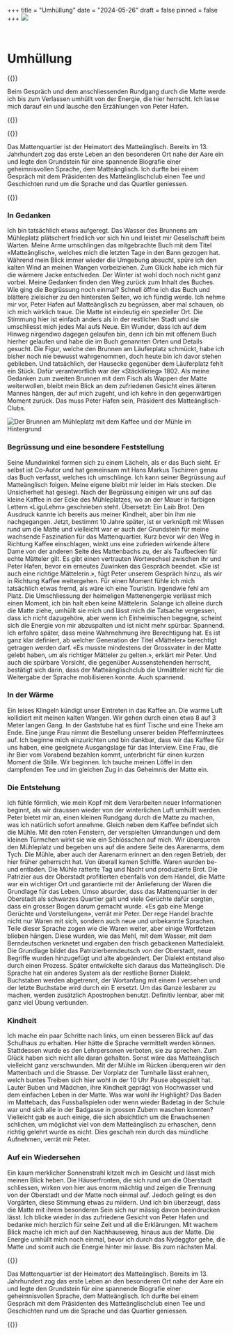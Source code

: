 +++
title = "Umhüllung"
date = "2024-05-26"
draft = false
pinned = false
+++
![](bild-matte-komprimiert-2.jpg)

![]()

![]()

# Umhüllung

{{<lead>}}

Beim Gespräch und dem anschliessenden Rundgang durch die Matte werde ich bis zum Verlassen umhüllt von der Energie, die hier herrscht. Ich lasse mich darauf ein und lausche den Erzählungen von Peter Hafen. 

{{</lead>}}

{{<box>}}

Das Mattenquartier ist der Heimatort des Matteänglisch. Bereits im 13. Jahrhundert zog das erste Leben an den besonderen Ort nahe der Aare ein und legte den Grundstein für eine spannende Biografie einer geheimnisvollen Sprache, dem Matteänglisch. Ich durfte bei einem Gespräch mit dem Präsidenten des Matteänglischclub einen Tee und Geschichten rund um die Sprache und das Quartier geniessen. 

{{</box>}}

### In Gedanken

Ich bin tatsächlich etwas aufgeregt. Das Wasser des Brunnens am Mühleplatz plätschert friedlich vor sich hin und leistet mir Gesellschaft beim Warten. Meine Arme umschlingen das mitgebrachte Buch mit dem Titel «Matteänglisch», welches mich die letzten Tage in den Bann gezogen hat.
Während mein Blick immer wieder die Umgebung absucht, spüre ich den kalten Wind an meinen Wangen vorbeiziehen. Zum Glück habe ich mich für die wärmere Jacke entschieden. Der Winter ist wohl doch noch nicht ganz vorbei. Meine Gedanken finden den Weg zurück zum Inhalt des Buches. Wie ging die Begrüssung noch einmal? Schnell öffne ich das Buch und blättere zielsicher zu den hintersten Seiten, wo ich fündig werde. Ich nehme mir vor, Peter Hafen auf Matteänglisch zu begrüssen, aber mal schauen, ob ich mich wirklich traue.
Die Matte ist eindeutig ein spezieller Ort. Die Stimmung hier ist einfach anders als in der restlichen Stadt und sie umschliesst mich jedes Mal aufs Neue. Ein Wunder, dass ich auf dem Hinweg nirgendwo dagegen gelaufen bin, denn ich bin mit offenem Buch hierher gelaufen und habe die im Buch genannten Orten und Details gesucht.
Die Figur, welche den Brunnen am Läuferplatz schmückt, habe ich bisher noch nie bewusst wahrgenommen, doch heute bin ich davor stehen geblieben. Und tatsächlich, der Hausecke gegenüber dem Läuferplatz fehlt ein Stück. Dafür verantwortlich war der «Stäcklikrieg» 1802. Als meine Gedanken zum zweiten Brunnen mit dem Fisch als Wappen der Matte weiterwollen, bleibt mein Blick an dem zufriedenen Gesicht eines älteren Mannes hängen, der auf mich zugeht, und ich kehre in den gegenwärtigen Moment zurück. Das muss Peter Hafen sein, Präsident des Matteänglisch-Clubs.

![Der Brunnen am Mühleplatz mit dem Kaffee und der Mühle im Hintergrund](bild-matte-komprimiert-2.jpg)

### **Begrüssung und eine besondere Feststellung**

Seine Mundwinkel formen sich zu einem Lächeln, als er das Buch sieht. Er selbst ist Co-Autor und hat gemeinsam mit Hans Markus Tschirren genau das Buch verfasst, welches ich umschlinge. Ich kann seiner Begrüssung auf Matteänglisch folgen. Meine eigene bleibt mir leider im Hals stecken. Die Unsicherheit hat gesiegt.
Nach der Begrüssung einigen wir uns auf das kleine Kaffee in der Ecke des Mühleplatzes, wo an der Mauer in farbigen Lettern «LiguLehm» geschrieben steht. Übersetzt: Ein Laib Brot. Den Ausdruck kannte ich bereits aus meiner Kindheit, aber bin ihm nie nachgegangen. Jetzt, bestimmt 10 Jahre später, ist er verknüpft mit Wissen rund um die Matte und vielleicht war er auch der Grundstein für meine wachsende Faszination für das Mattenquartier. Kurz bevor wir den Weg in Richtung Kaffee einschlagen, winkt uns eine zufrieden wirkende ältere Dame von der anderen Seite des Mattenbachs zu, der als Taufbecken für echte Mätteler gilt. Es gibt einen vertrauten Wortwechsel zwischen ihr und Peter Hafen, bevor ein erneutes Zuwinken das Gespräch beendet. «Sie ist auch eine richtige Mättelerin.», fügt Peter unserem Gespräch hinzu, als wir in Richtung Kaffee weitergehen. Für einen Moment fühle ich mich tatsächlich etwas fremd, als wäre ich eine Touristin. Irgendwie fehl am Platz. Die Umschliessung der heimeligen Mattenengergie verlässt mich einen Moment, ich bin halt eben keine Mättelerin. Solange ich alleine durch die Matte ziehe, umhüllt sie mich und lässt mich die Tatsache vergessen, dass ich nicht dazugehöre, aber wenn ich Einheimischen begegne, scheint sich die Energie von mir abzuspalten und ist nicht mehr spürbar. Spannend. Ich erfahre später, dass meine Wahrnehmung ihre Berechtigung hat. Es ist ganz klar definiert, ab welcher Generation der Titel «Mätteler» berechtigt getragen werden darf. «Es musste mindestens der Grossvater in der Matte gelebt haben, um als richtiger Mätteler zu gelten.», erklärt mir Peter. Und auch die spürbare Vorsicht, die gegenüber Aussenstehenden herrscht, bestätigt sich darin, dass der Matteänglischclub die Urmätteler nicht für die Weitergabe der Sprache mobilisieren konnte. Auch spannend.

### In der Wärme

Ein leises Klingeln kündigt unser Eintreten in das Kaffee an. Die warme Luft kollidiert mit meinen kalten Wangen. Wir gehen durch einen etwa 8 auf 3 Meter langen Gang. In der Gaststube hat es fünf Tische und eine Theke am Ende. Eine junge Frau nimmt die Bestellung unserer beiden Pfefferminztees auf. Ich beginne mich einzurichten und bin dankbar, dass wir das Kaffee für uns haben, eine geeignete Ausgangslage für das Interview. Eine Frau, die ihr Bier vom Vorabend bezahlen kommt, unterbricht für einen kurzen Moment die Stille. Wir beginnen. Ich tauche meinen Löffel in den dampfenden Tee und im gleichen Zug in das Geheimnis der Matte ein. 

### Die Entstehung

Ich fühle förmlich, wie mein Kopf mit dem Verarbeiten neuer Informationen beginnt, als wir draussen wieder von der winterlichen Luft umhüllt werden. Peter bietet mir an, einen kleinen Rundgang durch die Matte zu machen, was ich natürlich sofort annehme. Gleich neben dem Kaffee befindet sich die Mühle. Mit den roten Fenstern, der verspielten Umrandungen und dem kleinen Türmchen wirkt sie wie ein Schlösschen auf mich. Wir überqueren den Mühleplatz und begeben uns auf die andere Seite des Aarenarms, dem Tych. Die Mühle, aber auch der Aarenarm erinnert an den regen Betrieb, der hier früher geherrscht hat. Von überall kamen Schiffe. Waren wurden be- und entladen. Die Mühle ratterte Tag und Nacht und produzierte Brot. Die Patrizier aus der Oberstadt profitierten ebenfalls von dem Handel, die Matte war ein wichtiger Ort und garantierte mit der Anlieferung der Waren die Grundlage für das Leben.
Umso absurder, dass das Mattenquartier in der Oberstadt als schwarzes Quartier galt und viele Gerüchte dafür sorgten, dass ein grosser Bogen darum gemacht wurde. «Es gab eine Menge Gerüchte und Vorstellungen», verrät mir Peter. Der rege Handel brachte nicht nur Waren mit sich, sondern auch neue und unbekannte Sprachen. Teile dieser Sprache zogen wie die Waren weiter, aber einige Wortfetzen blieben hängen. Diese wurden, wie das Mehl, mit dem Wasser, mit dem Berndeutschen verknetet und ergaben den frisch gebackenen Mattedialekt. Die Grundlage bildet das Patrizierberndeutsch von der Oberstadt, neue Begriffe wurden hinzugefügt und alte abgeändert. Der Dialekt entstand also durch einen Prozess. Später entwickelte sich daraus das Matteänglisch. Die Sprache hat ein anderes System als der restliche Berner Dialekt. Buchstaben werden abgetrennt, der Wortanfang mit einem I versehen und der letzte Buchstabe wird durch ein E ersetzt. Um das Ganze lesbarer zu machen, werden zusätzlich Apostrophen benutzt. Definitiv lernbar, aber mit ganz viel Übung verbunden.

### Kindheit

Ich mache ein paar Schritte nach links, um einen besseren Blick auf das Schulhaus zu erhalten. Hier hätte die Sprache vermittelt werden können. Stattdessen wurde es den Lehrpersonen verboten, sie zu sprechen. Zum Glück haben sich nicht alle daran gehalten. Sonst wäre das Matteänglisch vielleicht ganz verschwunden. Mit der Mühle im Rücken überqueren wir den Mattenbach und die Strasse. Der Vorplatz der Turnhalle lässt erahnen, welch buntes Treiben sich hier wohl in der 10 Uhr Pause abgespielt hat. Lauter Buben und Mädchen, ihre Kindheit geprägt von Hochwasser und dem einfachen Leben in der Matte. Was war wohl ihr Highlight? Das Baden im Mattebach, das Fussballspielen oder wenn wieder Badetag in der Schule war und sich alle in der Badgasse in grossen Zubern waschen konnten? Vielleicht gab es auch einige, die sich absichtlich um die Erwachsenen schlichen, um möglichst viel von dem Matteänglisch zu erhaschen, denn richtig gelehrt wurde es nicht. Dies geschah rein durch das mündliche Aufnehmen, verrät mir Peter.

### Auf ein Wiedersehen

Ein kaum merklicher Sonnenstrahl kitzelt mich im Gesicht und lässt mich meinen Blick heben. Die Häuserfronten, die sich rund um die Oberstadt schliessen, wirken von hier aus enorm mächtig und zeigen die Trennung von der Oberstadt und der Matte noch einmal auf. Jedoch gelingt es den Vorgärten, diese Stimmung etwas zu mildern. Und ich bin überzeugt, dass die Matte mit ihrem besonderen Sein sich nur mässig davon beeindrucken lässt.
Ich blicke wieder in das zufriedene Gesicht von Peter Hafen und bedanke mich herzlich für seine Zeit und all die Erklärungen. Mit wachem Blick mache ich mich auf den Nachhauseweg, hinaus aus der Matte. Die Energie umhüllt mich noch einmal, bevor ich durch das Nydeggtor gehe, die Matte und somit auch die Energie hinter mir lasse. Bis zum nächsten Mal.

{{<box>}}

Das Mattenquartier ist der Heimatort des Matteänglisch. Bereits im 13. Jahrhundert zog das erste Leben an den besonderen Ort nahe der Aare ein und legte den Grundstein für eine spannende Biografie einer geheimnisvollen Sprache, dem Matteänglisch. Ich durfte bei einem Gespräch mit dem Präsidenten des Matteänglischclub einen Tee und Geschichten rund um die Sprache und das Quartier geniessen. 

{{</box>}}